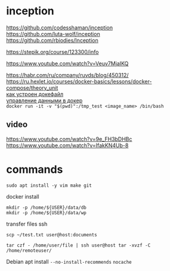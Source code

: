 # inception

https://github.com/codesshaman/inception  
https://github.com/luta-wolf/inception  
https://github.com/rbiodies/Inception  
  
https://stepik.org/course/123300/info
  
https://www.youtube.com/watch?v=Veuv7MjaIKQ
  
https://habr.com/ru/company/ruvds/blog/450312/  
https://ru.hexlet.io/courses/docker-basics/lessons/docker-compose/theory_unit  
[как устроен докефайл](https://doka.guide/tools/dockerfile/)  
[управление данными в докер](https://doka.guide/tools/docker-data-management/)  
`docker run -it -v "$(pwd)":/tmp_test <image_name> /bin/bash`
## video
https://www.youtube.com/watch?v=9e_FH3bDHBc  
https://www.youtube.com/watch?v=IfakKN4Ub-8

# commands
```
sudo apt install -y vim make git
```
docker install
```
mkdir -p /home/${USER}/data/db
mkdir -p /home/${USER}/data/wp
```
transfer files ssh  
```
scp ~/test.txt user@host:documents
```
```
tar czf - /home/user/file | ssh user@host tar -xvzf -C /home/remoteuser/
```
Debian apt install 
`--no-install-recommends` `nocache`
